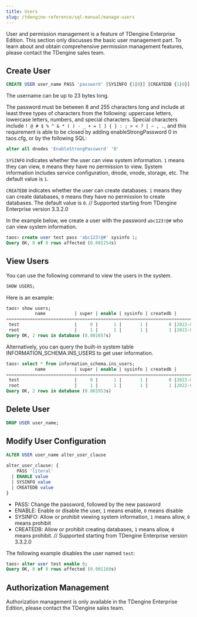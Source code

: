 ```yaml
---
title: Users
slug: /tdengine-reference/sql-manual/manage-users
---
```


User and permission management is a feature of TDengine Enterprise Edition. This section only discusses the basic user management part. To learn about and obtain comprehensive permission management features, please contact the TDengine sales team.

## Create User

```sql
CREATE USER user_name PASS 'password' [SYSINFO {1|0}] [CREATEDB {1|0}];
```

The username can be up to 23 bytes long.

The password must be between 8 and 255 characters long and include at least three types of characters from the following: uppercase letters, lowercase letters, numbers, and special characters. Special characters include `! @ # $ % ^ & * ( ) - _ + = [ ] { } : ; > < ? | ~ , .`, and this requirement is able to be closed by adding enableStrongPassword 0 in taos.cfg, or by the following SQL:

```sql
alter all dnodes 'EnableStrongPassword' '0'
```

`SYSINFO` indicates whether the user can view system information. `1` means they can view, `0` means they have no permission to view. System information includes service configuration, dnode, vnode, storage, etc. The default value is `1`.

`CREATEDB` indicates whether the user can create databases. `1` means they can create databases, `0` means they have no permission to create databases. The default value is `0`. // Supported starting from TDengine Enterprise version 3.3.2.0

In the example below, we create a user with the password `abc123!@#` who can view system information.

```sql
taos> create user test pass 'abc123!@#' sysinfo 1;
Query OK, 0 of 0 rows affected (0.001254s)
```

## View Users

You can use the following command to view the users in the system.

```sql
SHOW USERS;
```

Here is an example:

```sql
taos> show users;
           name           | super | enable | sysinfo | createdb |       create_time      | allowed_host |
=========================================================================================================
 test                     |     0 |      1 |       1 |        0 |2022-08-29 15:10:27.315 | 127.0.0.1    |
 root                     |     1 |      1 |       1 |        1 |2022-08-29 15:03:34.710 | 127.0.0.1    |
Query OK, 2 rows in database (0.001657s)
```

Alternatively, you can query the built-in system table INFORMATION_SCHEMA.INS_USERS to get user information.

```sql
taos> select * from information_schema.ins_users;
           name           | super | enable | sysinfo | createdb |       create_time      | allowed_host |
=========================================================================================================
 test                     |     0 |      1 |       1 |        0 |2022-08-29 15:10:27.315 | 127.0.0.1    |
 root                     |     1 |      1 |       1 |        1 |2022-08-29 15:03:34.710 | 127.0.0.1    |
Query OK, 2 rows in database (0.001953s)
```

## Delete User

```sql
DROP USER user_name;
```

## Modify User Configuration

```sql
ALTER USER user_name alter_user_clause
 
alter_user_clause: {
    PASS 'literal'
  | ENABLE value
  | SYSINFO value
  | CREATEDB value
}
```

- PASS: Change the password, followed by the new password
- ENABLE: Enable or disable the user, `1` means enable, `0` means disable
- SYSINFO: Allow or prohibit viewing system information, `1` means allow, `0` means prohibit
- CREATEDB: Allow or prohibit creating databases, `1` means allow, `0` means prohibit. // Supported starting from TDengine Enterprise version 3.3.2.0

The following example disables the user named `test`:

```sql
taos> alter user test enable 0;
Query OK, 0 of 0 rows affected (0.001160s)
```

## Authorization Management

Authorization management is only available in the TDengine Enterprise Edition, please contact the TDengine sales team.
